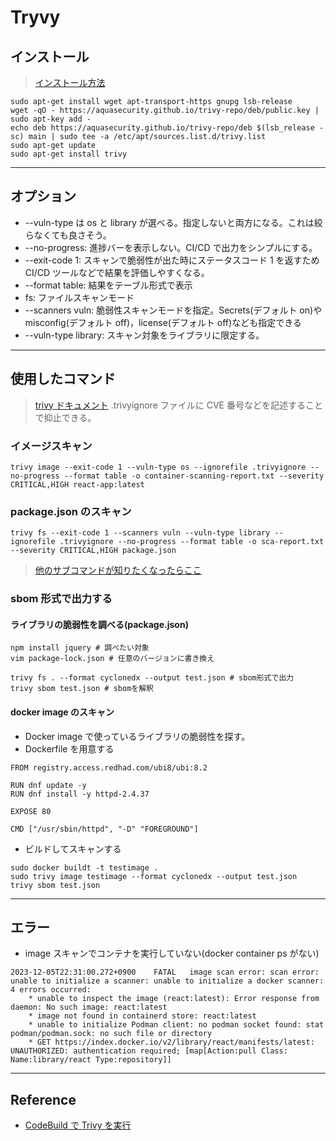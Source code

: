 # Tryvy

## インストール

> [インストール方法](https://aquasecurity.github.io/trivy/v0.18.3/installation/)

```shell
sudo apt-get install wget apt-transport-https gnupg lsb-release
wget -qO - https://aquasecurity.github.io/trivy-repo/deb/public.key | sudo apt-key add -
echo deb https://aquasecurity.github.io/trivy-repo/deb $(lsb_release -sc) main | sudo tee -a /etc/apt/sources.list.d/trivy.list
sudo apt-get update
sudo apt-get install trivy
```

---

## オプション

- --vuln-type は os と library が選べる。指定しないと両方になる。これは絞らなくても良さそう。
- --no-progress: 進捗バーを表示しない。CI/CD で出力をシンプルにする。
- --exit-code 1: スキャンで脆弱性が出た時にステータスコード 1 を返すため CI/CD ツールなどで結果を評価しやすくなる。
- --format table: 結果をテーブル形式で表示
- fs: ファイルスキャンモード
- --scanners vuln: 脆弱性スキャンモードを指定。Secrets(デフォルト on)や misconfig(デフォルト off)，license(デフォルト off)なども指定できる
- --vuln-type library: スキャン対象をライブラリに限定する。

---

## 使用したコマンド

> [trivy ドキュメント](https://aquasecurity.github.io/trivy/v0.22.0/)
> .trivyignore ファイルに CVE 番号などを記述することで抑止できる。

### イメージスキャン

```shell
trivy image --exit-code 1 --vuln-type os --ignorefile .trivyignore --no-progress --format table -o container-scanning-report.txt --severity CRITICAL,HIGH react-app:latest
```

### package.json のスキャン

```shell
trivy fs --exit-code 1 --scanners vuln --vuln-type library --ignorefile .trivyignore --no-progress --format table -o sca-report.txt --severity CRITICAL,HIGH package.json
```

> [他のサブコマンドが知りたくなったらここ](https://aquasecurity.github.io/trivy/v0.22.0/getting-started/cli/)

### sbom 形式で出力する

#### ライブラリの脆弱性を調べる(package.json)

```shell
npm install jquery # 調べたい対象
vim package-lock.json # 任意のバージョンに書き換え

trivy fs . --format cyclonedx --output test.json # sbom形式で出力
trivy sbom test.json # sbomを解釈
```

#### docker image のスキャン

- Docker image で使っているライブラリの脆弱性を探す。
- Dockerfile を用意する

```shell
FROM registry.access.redhad.com/ubi8/ubi:8.2

RUN dnf update -y
RUN dnf install -y httpd-2.4.37

EXPOSE 80

CMD ["/usr/sbin/httpd", "-D" "FOREGROUND"]
```

- ビルドしてスキャンする

```shell
sudo docker buildt -t testimage .
sudo trivy image testimage --format cyclonedx --output test.json
trivy sbom test.json
```

---

## エラー

- image スキャンでコンテナを実行していない(docker container ps がない)

```shell
2023-12-05T22:31:00.272+0900	FATAL	image scan error: scan error: unable to initialize a scanner: unable to initialize a docker scanner: 4 errors occurred:
	* unable to inspect the image (react:latest): Error response from daemon: No such image: react:latest
	* image not found in containerd store: react:latest
	* unable to initialize Podman client: no podman socket found: stat podman/podman.sock: no such file or directory
	* GET https://index.docker.io/v2/library/react/manifests/latest: UNAUTHORIZED: authentication required; [map[Action:pull Class: Name:library/react Type:repository]]
```

---

## Reference

- [CodeBuild で Trivy を実行](https://tukunen13.hatenablog.jp/entry/2021/12/20/000000)
